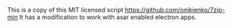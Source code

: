 This is a copy of this MIT licensed script https://github.com/onikienko/7zip-min
It has a modification to work with asar enabled electron apps.